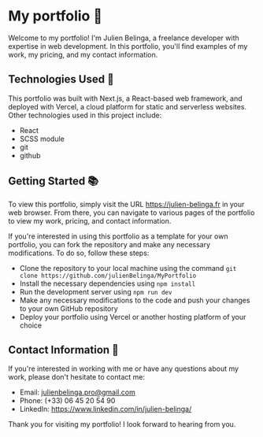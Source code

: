 # My portfolio 📝  
Welcome to my portfolio! I'm Julien Belinga, a freelance developer with expertise in web development. In this portfolio, you'll find examples of my work, my pricing, and my contact information.

## Technologies Used 🚀  
This portfolio was built with Next.js, a React-based web framework, and deployed with Vercel, a cloud platform for static and serverless websites. Other technologies used in this project include:
- React
- SCSS module
- git
- github

## Getting Started 📚
To view this portfolio, simply visit the URL https://julien-belinga.fr in your web browser. From there, you can navigate to various pages of the portfolio to view my work, pricing, and contact information.

If you're interested in using this portfolio as a template for your own portfolio, you can fork the repository and make any necessary modifications. To do so, follow these steps:
    
- Clone the repository to your local machine using the command ```git clone https://github.com/julienBelinga/MyPortfolio```
- Install the necessary dependencies using ```npm install```
- Run the development server using ```npm run dev```
- Make any necessary modifications to the code and push your changes to your own GitHub repository
- Deploy your portfolio using Vercel or another hosting platform of your choice

## Contact Information 📩  
If you're interested in working with me or have any questions about my work, please don't hesitate to contact me:

- Email: julienbelinga.pro@gmail.com
- Phone: (+33) 06 45 20 54 90
- LinkedIn: https://www.linkedin.com/in/julien-belinga/

Thank you for visiting my portfolio! I look forward to hearing from you.
